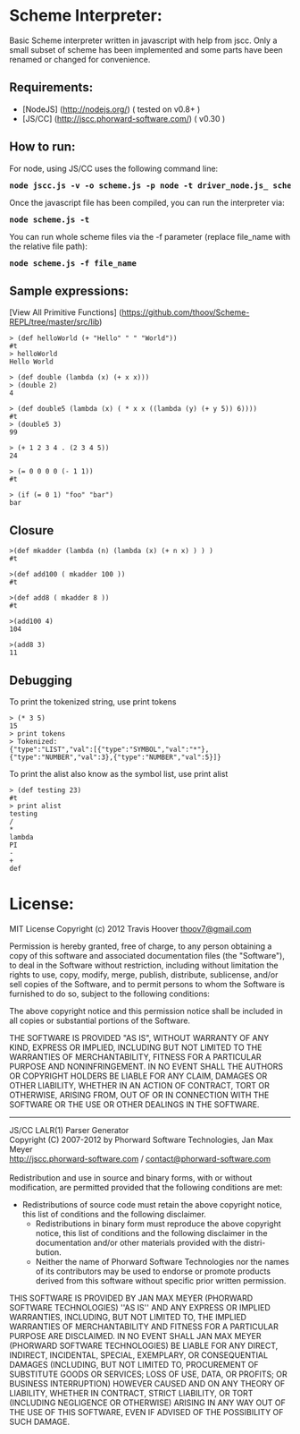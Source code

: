 Scheme Interpreter:
======

Basic Scheme interpreter written in javascript with help from jscc. Only a small subset of scheme has been implemented and some parts have been renamed or changed for convenience.

Requirements:
--------
* [NodeJS] (http://nodejs.org/) ( tested on v0.8+ ) 
* [JS/CC] (http://jscc.phorward-software.com/) ( v0.30 )

How to run:
--------

For node, using JS/CC uses the following command line: 
<pre><b>node jscc.js -v -o scheme.js -p node -t driver_node.js_ scheme.par</b></pre>
</pre>

Once the javascript file has been compiled, you can run the interpreter via: 
<pre><b>node scheme.js -t</b></pre>
</pre>

You can run whole scheme files via the -f parameter (replace file_name with the relative file path): 
<pre><b>node scheme.js -f file_name</b></pre>
</pre>

Sample expressions:
--------
[View All Primitive Functions] (https://github.com/thoov/Scheme-REPL/tree/master/src/lib)

<pre><code>> (def helloWorld (+ "Hello" " " "World"))
#t
> helloWorld
Hello World
</code></pre>

<pre><code>> (def double (lambda (x) (+ x x)))
> (double 2)
4
</code></pre>

<pre><code>> (def double5 (lambda (x) ( * x x ((lambda (y) (+ y 5)) 6))))
#t
> (double5 3)
99
</code></pre>

<pre><code>> (+ 1 2 3 4 . (2 3 4 5))
24
</code></pre>

<pre><code>> (= 0 0 0 0 (- 1 1))
#t
</code></pre>

<pre><code>> (if (= 0 1) "foo" "bar")
bar
</code></pre>

Closure
--------
<pre><code>>(def mkadder (lambda (n) (lambda (x) (+ n x) ) ) )
#t

>(def add100 ( mkadder 100 ))
#t

>(def add8 ( mkadder 8 ))
#t

>(add100 4)
104

>(add8 3)
11
</code></pre>

Debugging
--------

To print the tokenized string, use print tokens
<pre><code>> (* 3 5)
15
> print tokens 
> Tokenized: 
{"type":"LIST","val":[{"type":"SYMBOL","val":"*"},{"type":"NUMBER","val":3},{"type":"NUMBER","val":5}]}
</code></pre>

To print the alist also know as the symbol list, use print alist
<pre><code>> (def testing 23)    
#t
> print alist
testing
/
*
lambda
PI
-
+
def
</code></pre>

License:
======

MIT License
Copyright (c) 2012 Travis Hoover thoov7@gmail.com

Permission is hereby granted, free of charge, to any person obtaining a copy of this software and associated documentation files (the "Software"), to deal in the Software without restriction, including without limitation the rights to use, copy, modify, merge, publish, distribute, sublicense, and/or sell copies of the Software, and to permit persons to whom the Software is furnished to do so, subject to the following conditions:

The above copyright notice and this permission notice shall be included in all copies or substantial portions of the Software.

THE SOFTWARE IS PROVIDED "AS IS", WITHOUT WARRANTY OF ANY KIND, EXPRESS OR IMPLIED, INCLUDING BUT NOT LIMITED TO THE WARRANTIES OF MERCHANTABILITY, FITNESS FOR A PARTICULAR PURPOSE AND NONINFRINGEMENT. IN NO EVENT SHALL THE AUTHORS OR COPYRIGHT HOLDERS BE LIABLE FOR ANY CLAIM, DAMAGES OR OTHER LIABILITY, WHETHER IN AN ACTION OF CONTRACT, TORT OR OTHERWISE, ARISING FROM, OUT OF OR IN CONNECTION WITH THE SOFTWARE OR THE USE OR OTHER DEALINGS IN THE SOFTWARE.

--------
JS/CC LALR(1) Parser Generator <br>
Copyright (C) 2007-2012 by Phorward Software Technologies, Jan Max Meyer <br>
http://jscc.phorward-software.com / contact@phorward-software.com <br>
<br>
Redistribution and use in source and binary forms, with or without
modification, are permitted provided that the following conditions are
met:
<br>
  * Redistributions of source code must retain the above copyright
    notice, this list of conditions and the following disclaimer.
	* Redistributions in binary form must reproduce the above copyright
	  notice, this list of conditions and the following disclaimer in the
	  documentation and/or other materials provided with the distri-
	  bution.
	* Neither the name of Phorward Software Technologies nor the
	  names of its contributors may be used to endorse or promote
	  products derived from this software without specific prior
	  written permission.

THIS SOFTWARE IS PROVIDED BY JAN MAX MEYER (PHORWARD SOFTWARE TECHNOLOGIES)
''AS IS'' AND ANY EXPRESS OR IMPLIED WARRANTIES, INCLUDING, BUT NOT LIMITED
TO, THE IMPLIED WARRANTIES OF MERCHANTABILITY AND FITNESS FOR A PARTICULAR
PURPOSE ARE DISCLAIMED. IN NO EVENT SHALL JAN MAX MEYER (PHORWARD SOFTWARE
TECHNOLOGIES) BE LIABLE FOR ANY DIRECT, INDIRECT, INCIDENTAL, SPECIAL,
EXEMPLARY, OR CONSEQUENTIAL DAMAGES (INCLUDING, BUT NOT LIMITED TO, 
PROCUREMENT OF SUBSTITUTE GOODS OR SERVICES; LOSS OF USE, DATA, OR PROFITS;
OR BUSINESS INTERRUPTION) HOWEVER CAUSED AND ON ANY THEORY OF LIABILITY,
WHETHER IN CONTRACT, STRICT LIABILITY, OR TORT (INCLUDING NEGLIGENCE OR
OTHERWISE) ARISING IN ANY WAY OUT OF THE USE OF THIS SOFTWARE, EVEN IF
ADVISED OF THE POSSIBILITY OF SUCH DAMAGE.